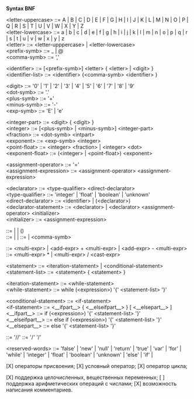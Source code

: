 __Syntax BNF__

\<letter-uppercase> ::= A | B | C | D | E | F | G | H | I | J | K | L | M | N | O | P | Q | R | S | T | U | V | W | X | Y | Z \
\<letter-lowercase> ::= a | b | c | d | e | f | g | h | i | j | k | l | m | n | o | p | q | r | s | t | u | v | w | x | y | z \
\<letter>           ::= \<letter-upppercase> | \<letter-lowercase> \
\<prefix-symb>      ::= _ | @ \
\<comma-symb>       ::= ','


\<identifier>       ::= [\<prefix-symb>] \<letter> { \<letter> | \<digit> } \
\<identifier-list>  ::=  \<identifier> {\<comma-symb> \<identifier> }


\<digit>          ::= '0' | '1' | '2' | '3' | '4' | '5' | '6' | '7' | '8' | '9' \
\<dot-symb>       ::= '.' \
\<plus-symb>      ::= '+' \
\<minus-symb>     ::= '-' \
\<exp-symb>       ::= 'E' | 'e'


\<integer-part>        ::=  \<digit> { \<digit> }\
\<integer>             ::=  [\<plus-symb> | \<minus-symb>] \<integer-part> \
\<fraction>            ::=  \<dot-symb> \<intpart> \
\<exponent>            ::=  \<exp-symb> \<integer> \
\<point-float>         ::=  \<integer> \<fraction> | \<integer> \<dot> \
\<exponent-float>      ::=  (\<integer> | \<point-float>) \<exponent>


\<assignment-operator> ::= '=' \
\<assignment-expression>  ::= \<assignment-operator> \<assignment-expression>


\<declarator>           ::= \<type-qualifier> \<direct-declarator> \
\<type-qualifier>       ::= 'integer' | 'float' | 'boolean' | 'unknown' \
\<direct-declarator>    ::= \<identifier> | (\<declarator>) \
\<declarator-statement> ::= \<declarator> | \<declarator> \<assignment-operator> \<initializer> \
\<initializer>          ::= \<assignment-expression>


<primary-expression> ::= <identifier> | <constant> | (<expression>) \
<constant>           ::= <integer-constant> | <boolean-constant> | <floating-constant>
<expression>         ::= <assignment-expression> | <expression> \<comma-symb> <assignment-expression>


<add-expr> ::= \<multi-expr> | \<add-expr> + \<multi-expr> | \<add-expr> - \<multi-expr>
<multi-expr> ::= \<multi-expr> * <cast-expr> | \<multi-expr> / \<cast-expr>


\<statement>              ::= \<iteration-statement> | \<conditional-statement> \
\<statement-list>         ::= \<statement> { \<statement> }


\<iteration-statement>    ::= \<while-statement> \
\<while-statement>        ::= while (\<expression>) '{' \<statement-list> '}' 


\<conditional-statement>    ::= \<if-statement> \
\<if-statement>             ::= \<\_\_ifpart__>  { \<\_\_elseifpart__>  } [ \<\_\_elsepart__> ] \
\<\_\_ifpart__>             ::= if (\<expression>) '{' \<statement-list> '}' \
\<\_\_elseifpart__>         ::= else if (\<expression>) '{' \<statement-list> '}' \
\<\_\_elsepart__>           ::= else '{' \<statement-list> '}'

<single-line-comment> ::= '//'
<text-comment>        ::= '/*' '*/'


\<reserved-words> ::=
  'false'   |
  'new'     |
  'null'    |
  'return'  |
  'true'    |
  'var'     |
  'for'     |
  'while'   |
  'integer' |
  'float'   |
  'boolean' |
  'unknown' |
  'else'    |
  'if'      |


[X] операторы присвоения;
[X] условный оператор;
[X] оператор цикла;

[X] поддержка целочисленных, вещественных переменных;
[ ] поддержка арифметических операций с числами;
[X] возможность написания комментариев.
